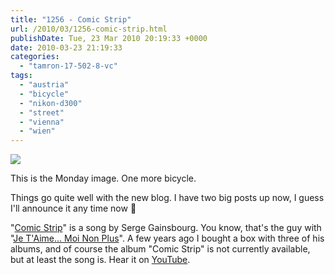 ```yaml
---
title: "1256 - Comic Strip"
url: /2010/03/1256-comic-strip.html
publishDate: Tue, 23 Mar 2010 20:19:33 +0000
date: 2010-03-23 21:19:33
categories: 
  - "tamron-17-502-8-vc"
tags: 
  - "austria"
  - "bicycle"
  - "nikon-d300"
  - "street"
  - "vienna"
  - "wien"
---
```

<a target="_blank" href="https://d25zfm9zpd7gm5.cloudfront.net/1200x1200/2010/20100322_161528_ps.jpg"><img src="https://d25zfm9zpd7gm5.cloudfront.net/0600x0600/2010/20100322_161528_ps.jpg" /></a>

This is the Monday image. One more bicycle.

 Things go quite well with the new blog. I have two big posts up now, I guess I'll announce it any time now 🙂

"<a target="_blank" href="http://www.lyricsmode.com/lyrics/s/serge_gainsbourg/comic_strip.html">Comic Strip</a>" is a song by Serge Gainsbourg. You know, that's the guy with "<a target="_blank" href="http://www.youtube.com/watch?v=sHiMDB19Dyc">Je T'Aime... Moi Non Plus</a>". A few years ago I bought a box with three of his albums, and of course the album "Comic Strip" is not currently available, but at least the song is. Hear it on <a target="_blank" href="http://www.youtube.com/watch?v=r8dkbf3nvLY">YouTube</a>.
